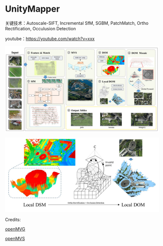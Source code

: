 # UnityMapper

关键技术：Autoscale-SIFT, Incremental SfM, SGBM, PatchMatch, Ortho Rectification, Occulusion Detection

youtube：https://youtube.com/watch?v=xxx

![实时三维-算法框架](./fig/framework.jpg)

[![视频预览](./fig/result.jpg)](https://youtube.com/watch?v=xxx)


Credits:

[openMVG](https://github.com/openMVG/openMVG)

[openMVS](https://github.com/cdcseacave/openMVS)







